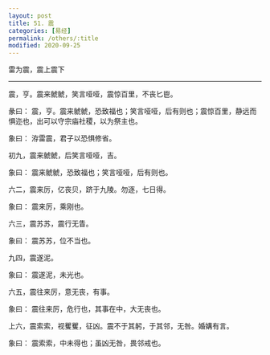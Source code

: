 ```yaml
---
layout: post
title: 51. 震
categories: [易经]
permalink: /others/:title
modified: 2020-09-25
---
```


雷为震，震上震下

---

震，亨。震来虩虩，笑言哑哑，震惊百里，不丧匕鬯。

彖曰： 震，亨。震来虩虩，恐致福也；笑言哑哑，后有则也；震惊百里，静远而惧迩也，出可以守宗庙社稷，以为祭主也。

象曰： 洊雷震，君子以恐惧修省。

初九，震来虩虩，后笑言哑哑，吉。

象曰： 震来虩虩，恐致福也；笑言哑哑，后有则也。

六二，震来厉，亿丧贝，跻于九陵。勿逐，七日得。

象曰： 震来厉，乘刚也。

六三，震苏苏，震行无眚。

象曰： 震苏苏，位不当也。

九四，震遂泥。

象曰： 震遂泥，未光也。

六五，震往来厉，意无丧，有事。

象曰： 震往来厉，危行也，其事在中，大无丧也。

上六，震索索，视矍矍，征凶。震不于其躬，于其邻，无咎。婚媾有言。

象曰： 震索索，中未得也；虽凶无咎，畏邻戒也。
